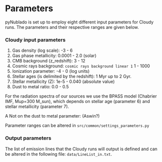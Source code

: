 # Parameters

pyNublado is set up to employ eight different input parameters for Cloudy runs. The parameters and their respective ranges are given below.


### Cloudy input parameters
1. Gas density (log scale): -3 - 6
2. Gas phase metallicity: 0.0001 - 2.0 (solar) 
3. CMB background (z_redshift): 3 - 12
4. Cosmic rays background: ```cosmic rays background linear 1``` 1 - 1000
5. Ionization parameter: -4 - 0 (log units)
6. Stellar ages (is delimited by the redshift): 1 Myr up to 2 Gyr.
7. Stellar metallicity (Z): 1e-5 - 0.040 (absolute value)
8. Dust to metal ratio:     0.0 - 0.5
    
For the radiation spectra of our sources we use the BPASS model (Chabrier IMF, Mup=300 M_sun), which depends on stellar age (parameter 6) and stellar metallicity (parameter 7).

A Not on the dust to metal parameter: (Aswin?)


Parameter ranges can be altered in ```src/common/settings_parameters.py```


### Output parameters

The list of emission lines that the Cloudy runs will output is defined and can be altered in the following file: ```data/LineList_in.txt```.